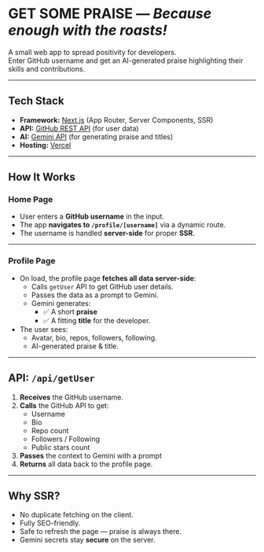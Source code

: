 # GET SOME PRAISE — *Because enough with the roasts!*

A small web app to spread positivity for developers.  
Enter GitHub username and get an AI-generated praise highlighting their skills and contributions.

---

## Tech Stack

- **Framework:** [Next.js](https://nextjs.org/) (App Router, Server Components, SSR)
- **API:** [GitHub REST API](https://docs.github.com/en/rest) (for user data)
- **AI:** [Gemini API](https://ai.google.dev/) (for generating praise and titles)
- **Hosting:** [Vercel](https://vercel.com/)

---

## How It Works

### Home Page
- User enters a **GitHub username** in the input.
- The app **navigates to `/profile/[username]`** via a dynamic route.
- The username is handled **server-side** for proper **SSR**.

---

### Profile Page
- On load, the profile page **fetches all data server-side**:
  - Calls `getUser` API to get GitHub user details.
  - Passes the data as a prompt to Gemini.
  - Gemini generates:
    - ✅ A short **praise**
    - ✅ A fitting **title** for the developer.
- The user sees:
  - Avatar, bio, repos, followers, following.
  - AI-generated praise & title.

---

## API: `/api/getUser`

1. **Receives** the GitHub username.
2. **Calls** the GitHub API to get:
   - Username
   - Bio
   - Repo count
   - Followers / Following
   - Public stars count
3. **Passes** the context to Gemini with a prompt
4. **Returns** all data back to the profile page.

---

## Why SSR?
- No duplicate fetching on the client.
- Fully SEO-friendly.
- Safe to refresh the page — praise is always there.
- Gemini secrets stay **secure** on the server.
